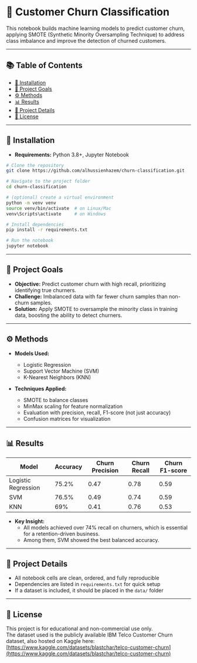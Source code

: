 # 🔮 Customer Churn Classification

This notebook builds machine learning models to predict customer churn, applying SMOTE (Synthetic Minority Oversampling Technique) to address class imbalance and improve the detection of churned customers.

---

## 📚 Table of Contents

- [🚀 Installation](#-installation)
- [🎯 Project Goals](#-project-goals)
- [⚙️ Methods](#%EF%B8%8F-methods)
- [📊 Results](#-results)
- [📝 Project Details](#-project-details)
- [📜 License](#-License)

---

## 🚀 Installation

- **Requirements:** Python 3.8+, Jupyter Notebook

```bash
# Clone the repository
git clone https://github.com/alhussienhazem/churn-classification.git

# Navigate to the project folder
cd churn-classification

# (optional) create a virtual environment
python -m venv venv
source venv/bin/activate  # on Linux/Mac
venv\Scripts\activate     # on Windows

# Install dependencies
pip install -r requirements.txt

# Run the notebook
jupyter notebook
```
---

## 🎯 Project Goals

- **Objective:** Predict customer churn with high recall, prioritizing identifying true churners.
- **Challenge:** Imbalanced data with far fewer churn samples than non-churn samples.
- **Solution:** Apply SMOTE to oversample the minority class in training data, boosting the ability to detect churners.

---

## ⚙️ Methods

- **Models Used:**
  - Logistic Regression
  - Support Vector Machine (SVM)
  - K-Nearest Neighbors (KNN)

- **Techniques Applied:**
  - SMOTE to balance classes
  - MinMax scaling for feature normalization
  - Evaluation with precision, recall, F1-score (not just accuracy)
  - Confusion matrices for visualization

---

## 📊 Results

| Model                | Accuracy | Churn Precision | Churn Recall | Churn F1-score |
|----------------------|----------|-----------------|--------------|----------------|
| Logistic Regression  | 75.2%    | 0.47            | 0.78         | 0.59           |
| SVM                  | 76.5%    | 0.49            | 0.74         | 0.59           |
| KNN                  | 69%      | 0.41            | 0.76         | 0.53           |

- **Key Insight:**
  - All models achieved over 74% recall on churners, which is essential for a retention-driven business.
  - Among them, SVM showed the best balanced accuracy.

---

## 📝 Project Details

- All notebook cells are clean, ordered, and fully reproducible  
- Dependencies are listed in `requirements.txt` for quick setup  
- If a dataset is included, it should be placed in the `data/` folder  
  
---
## 📜 License

This project is for educational and non-commercial use only.  
The dataset used is the publicly available IBM Telco Customer Churn dataset, also hosted on Kaggle here:  
[https://www.kaggle.com/datasets/blastchar/telco-customer-churn](https://www.kaggle.com/datasets/blastchar/telco-customer-churn)
